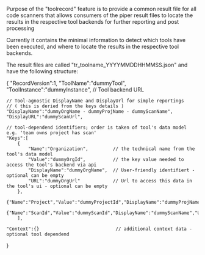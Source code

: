 Purpose of the "toolrecord" feature is to provide a common result file for all code scanners that allows consumers of the piper result files to locate the results in the respective tool backends for further reporting and post processing

Currently it contains the minimal information to detect which tools have been executed, and where to locate the results in the respective tool backends.

The result files are called "tr_toolname_YYYYMMDDHHMMSS.json" and have the following structure:

{
    "RecordVersion":1,
    "ToolName":"dummyTool",
    "ToolInstance":"dummyInstance",   // Tool backend URL

    // Tool-agnostic DisplayName and DisplayUrl for simple reportings
    // ( this is deried from the keys details )
    "DisplayName":"dummyOrgName - dummyProjName - dummyScanName",
    "DisplayURL":"dummyScanUrl",

    // tool-dependend identifiers; order is taken of tool's data model e.g. 'team owns project has scan'
    "Keys":[
        {
            "Name":"Organization",         // the technical name from the tool's data model
            "Value":"dummyOrgId",          // the key value needed to access the tool's backend via api
            "DisplayName":"dummyOrgName",  // User-friendly identifiert - optional can be empty
            "URL":"dummyOrgUrl"            // Url to access this data in the tool's ui - optional can be empty
        },
        {"Name":"Project","Value":"dummyProjectId","DisplayName":"dummyProjName","Url":"dummyProjUrl"},
        {"Name":"ScanId","Value":"dummyScanId","DisplayName":"dummyScanName","Url":"dummyScanUrl"}
        ],

    "Context":{}                            // additional context data - optional tool dependend
}
